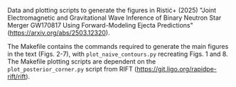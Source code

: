 Data and plotting scripts to generate the figures in Ristić+ (2025) "Joint Electromagnetic and Gravitational Wave Inference of Binary Neutron Star Merger GW170817 Using Forward-Modeling Ejecta Predictions" (https://arxiv.org/abs/2503.12320).

The Makefile contains the commands required to generate the main figures in the text (Figs. 2-7), with `plot_naive_contours.py` recreating Figs. 1 and 8. The Makefile plotting scripts are dependent on the `plot_posterior_corner.py` script from RIFT (https://git.ligo.org/rapidpe-rift/rift).
